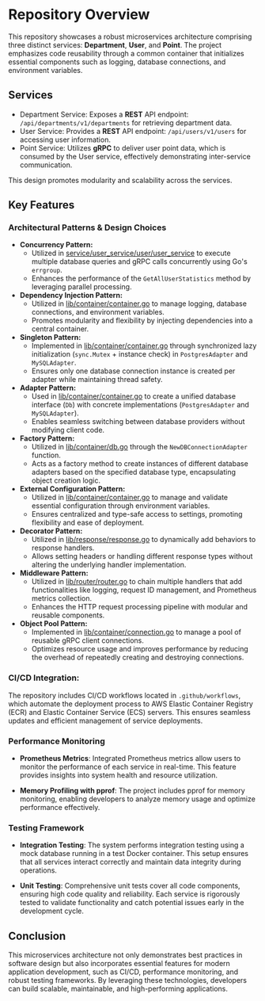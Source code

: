 # Repository Overview

This repository showcases a robust microservices architecture comprising three distinct services: **Department**, **User**, and **Point**. The project emphasizes code reusability through a common container that initializes essential components such as logging, database connections, and environment variables.

## Services
- Department Service:
  Exposes a **REST** API endpoint: `/api/departments/v1/departments` for retrieving department data.
- User Service:
  Provides a **REST** API endpoint: `/api/users/v1/users` for accessing user information.
- Point Service:
  Utilizes **gRPC** to deliver user point data, which is consumed by the User service, effectively demonstrating inter-service communication.

This design promotes modularity and scalability across the services.

## Key Features

### Architectural Patterns & Design Choices
* **Concurrency Pattern:**
    * Utilized in [service/user_service/user/user_service](https://github.com/syedomair/backend-microservices/blob/main/service/user_service/user/user_serivce.go) to execute multiple database queries and gRPC calls concurrently using Go's `errgroup`.
    * Enhances the performance of the `GetAllUserStatistics` method by leveraging parallel processing.
* **Dependency Injection Pattern:**
    * Utilized in [lib/container/container.go](https://github.com/syedomair/backend-microservices/blob/main/lib/container/container.go) to manage logging, database connections, and environment variables.
    * Promotes modularity and flexibility by injecting dependencies into a central container.
* **Singleton Pattern:**
    * Implemented in [lib/container/container.go](https://github.com/syedomair/backend-microservices/blob/main/lib/container/container.go) through synchronized lazy initialization (`sync.Mutex` + instance check) in `PostgresAdapter` and `MySQLAdapter`.
    * Ensures only one database connection instance is created per adapter while maintaining thread safety.
* **Adapter Pattern:**
    * Used in [lib/container/container.go](https://github.com/syedomair/backend-microservices/blob/main/lib/container/container.go) to create a unified database interface (`Db`) with concrete implementations (`PostgresAdapter` and `MySQLAdapter`).
    * Enables seamless switching between database providers without modifying client code.
* **Factory Pattern:**
    * Utilized in [lib/container/db.go](https://github.com/syedomair/backend-microservices/blob/main/lib/container/db.go) through the `NewDBConnectionAdapter` function.
    * Acts as a factory method to create instances of different database adapters based on the specified database type, encapsulating object creation logic.
* **External Configuration Pattern:**
    * Utilized in [lib/container/container.go](https://github.com/syedomair/backend-microservices/blob/main/lib/container/container.go) to manage and validate essential configuration through environment variables.
    * Ensures centralized and type-safe access to settings, promoting flexibility and ease of deployment.
* **Decorator Pattern:**
    * Utilized in [lib/response/response.go](https://github.com/syedomair/backend-microservices/blob/main/lib/response/response.go) to dynamically add behaviors to response handlers.
    * Allows setting headers or handling different response types without altering the underlying handler implementation.
* **Middleware Pattern:**
    * Utilized in [lib/router/router.go](https://github.com/syedomair/backend-microservices/blob/main/lib/router/router.go) to chain multiple handlers that add functionalities like logging, request ID management, and Prometheus metrics collection.
    * Enhances the HTTP request processing pipeline with modular and reusable components.
* **Object Pool Pattern:**
    * Implemented in [lib/container/connection.go](https://github.com/syedomair/backend-microservices/blob/main/lib/container/connection.go) to manage a pool of reusable gRPC client connections.
    * Optimizes resource usage and improves performance by reducing the overhead of repeatedly creating and destroying connections.
    
### CI/CD Integration:
The repository includes CI/CD workflows located in `.github/workflows`, which automate the deployment process to AWS Elastic Container Registry (ECR) and Elastic Container Service (ECS) servers. This ensures seamless updates and efficient management of service deployments.

### Performance Monitoring
- **Prometheus Metrics**: Integrated Prometheus metrics allow users to monitor the performance of each service in real-time. This feature provides insights into system health and resource utilization.
  
- **Memory Profiling with pprof**: 
  The project includes pprof for memory monitoring, enabling developers to analyze memory usage and optimize performance effectively.

### Testing Framework
- **Integration Testing**: 
  The system performs integration testing using a mock database running in a test Docker container. This setup ensures that all services interact correctly and maintain data integrity during operations.

- **Unit Testing**: 
  Comprehensive unit tests cover all code components, ensuring high code quality and reliability. Each service is rigorously tested to validate functionality and catch potential issues early in the development cycle.


## Conclusion
This microservices architecture not only demonstrates best practices in software design but also incorporates essential features for modern application development, such as CI/CD, performance monitoring, and robust testing frameworks. By leveraging these technologies, developers can build scalable, maintainable, and high-performing applications.
